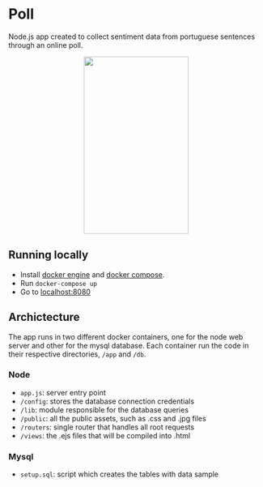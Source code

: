 # Poll
Node.js app created to collect sentiment data from portuguese sentences through an online poll.
<p align="center">
  <img src="/app/public/images/screen-capture.gif" width="207" height="350"> 
</p>

## Running locally
- Install [docker engine](https://docs.docker.com/install/) and [docker compose](https://docs.docker.com/compose/install/).
- Run `docker-compose up`
- Go to [localhost:8080](http://localhost:8080)

## Archictecture
The app runs in two different docker containers, one for the node web server and other for the mysql database. Each container run the code in their respective directories, `/app` and `/db`.

### Node
- `app.js`: server entry point
- `/config`: stores the database connection credentials
- `/lib`: module responsible for the database queries
- `/public`: all the public assets, such as .css and .jpg files
- `/routers`: single router that handles all root requests
- `/views`: the .ejs files that will be compiled into .html

### Mysql
- `setup.sql`: script which creates the tables with data sample